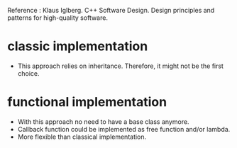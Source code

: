 Reference : Klaus Iglberg. C++ Software Design. Design principles and patterns for high-quality software.
# classic implementation
* This approach relies on inheritance. Therefore, it might not be the first choice.
# functional implementation
* With this approach no need to have a base class anymore.
* Callback function could be implemented as free function and/or lambda.
* More flexible than classical implementation.
